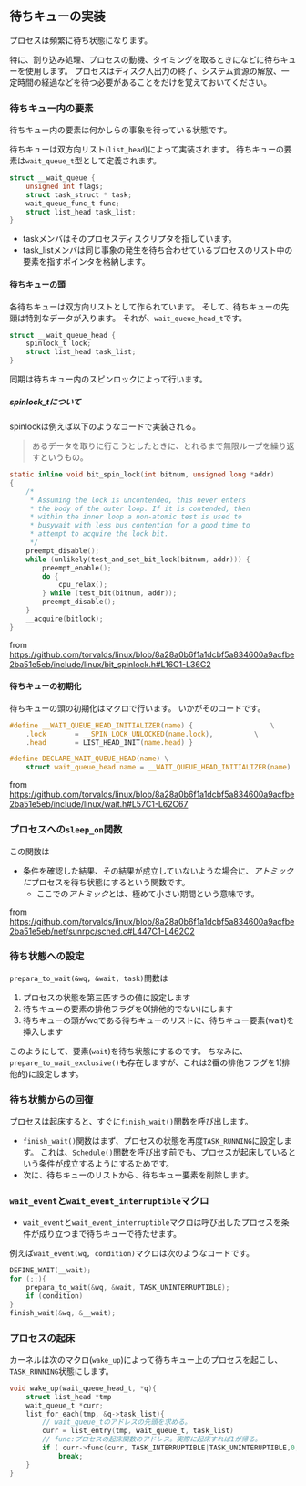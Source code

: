 ﻿

## 待ちキューの実装

プロセスは頻繁に待ち状態になります。

特に、割り込み処理、プロセスの動機、タイミングを取るときになどに待ちキューを使用します。
プロセスはディスク入出力の終了、システム資源の解放、一定時間の経過などを待つ必要があることをだけを覚えておいてください。

### 待ちキュー内の要素

待ちキュー内の要素は何かしらの事象を待っている状態です。

待ちキューは双方向リスト(`list_head`)によって実装されます。
待ちキューの要素は`wait_queue_t`型として定義されます。

```c
struct __wait_queue {
    unsigned int flags;
    struct task_struct * task;
    wait_queue_func_t func;
    struct list_head task_list;
}
```

- taskメンバはそのプロセスディスクリプタを指しています。
- task_listメンバは同じ事象の発生を待ち合わせているプロセスのリスト中の要素を指すポインタを格納します。


#### 待ちキューの頭

各待ちキューは双方向リストとして作られています。
そして、待ちキューの先頭は特別なデータが入ります。
それが、`wait_queue_head_t`です。

```c
struct __wait_queue_head {
    spinlock_t lock;
    struct list_head task_list;
}
```

同期は待ちキュー内のスピンロックによって行います。



##### spinlock_tについて

spinlockは例えば以下のようなコードで実装される。

> あるデータを取りに行こうとしたときに、とれるまで無限ループを繰り返すというもの。

```c
static inline void bit_spin_lock(int bitnum, unsigned long *addr)
{
	/*
	 * Assuming the lock is uncontended, this never enters
	 * the body of the outer loop. If it is contended, then
	 * within the inner loop a non-atomic test is used to
	 * busywait with less bus contention for a good time to
	 * attempt to acquire the lock bit.
	 */
	preempt_disable();
	while (unlikely(test_and_set_bit_lock(bitnum, addr))) {
		preempt_enable();
		do {
			cpu_relax();
		} while (test_bit(bitnum, addr));
		preempt_disable();
	}
	__acquire(bitlock);
}
```

from https://github.com/torvalds/linux/blob/8a28a0b6f1a1dcbf5a834600a9acfbe2ba51e5eb/include/linux/bit_spinlock.h#L16C1-L36C2


#### 待ちキューの初期化

待ちキューの頭の初期化はマクロで行います。
いかがそのコードです。

```c
#define __WAIT_QUEUE_HEAD_INITIALIZER(name) {					\
	.lock		= __SPIN_LOCK_UNLOCKED(name.lock),			\
	.head		= LIST_HEAD_INIT(name.head) }

#define DECLARE_WAIT_QUEUE_HEAD(name) \
	struct wait_queue_head name = __WAIT_QUEUE_HEAD_INITIALIZER(name)
```

from https://github.com/torvalds/linux/blob/8a28a0b6f1a1dcbf5a834600a9acfbe2ba51e5eb/include/linux/wait.h#L57C1-L62C67


### プロセスへの`sleep_on`関数

この関数は

- 条件を確認した結果、その結果が成立していないような場合に、*アトミックに*プロセスを待ち状態にするという関数です。
	- ここでの*アトミック*とは、極めて小さい期間という意味です。

from https://github.com/torvalds/linux/blob/8a28a0b6f1a1dcbf5a834600a9acfbe2ba51e5eb/net/sunrpc/sched.c#L447C1-L462C2



### 待ち状態への設定

`prepara_to_wait(&wq, &wait, task)`関数は

1. プロセスの状態を第三匹すうの値に設定します
2. 待ちキューの要素の排他フラグを0(排他的でない)にします
3. 待ちキューの頭がwqである待ちキューのリストに、待ちキュー要素(wait)を挿入します

このようにして、要素(`wait`)を待ち状態にするのです。
ちなみに、`prepare_to_wait_exclusive()`も存在しますが、これは2番の排他フラグを1(排他的)に設定します。


### 待ち状態からの回復

プロセスは起床すると、すぐに`finish_wait()`関数を呼び出します。
- `finish_wait()`関数はまず、プロセスの状態を再度`TASK_RUNNING`に設定します。
	これは、`Schedule()`関数を呼び出す前でも、プロセスが起床しているという条件が成立するようにするためです。
- 次に、待ちキューのリストから、待ちキュー要素を削除します。

### `wait_event`と`wait_event_interruptible`マクロ

- `wait_event`と`wait_event_interruptible`マクロは呼び出したプロセスを条件が成り立つまで待ちキューで待たせます。

例えば`wait_event(wq, condition)`マクロは次のようなコードです。

```c
DEFINE_WAIT(__wait);
for (;;){
	prepara_to_wait(&wq, &wait, TASK_UNINTERRUPTIBLE);
	if (condition)
}
finish_wait(&wq, &__wait);
```



### プロセスの起床

カーネルは次のマクロ(`wake_up`)によって待ちキュー上のプロセスを起こし、`TASK_RUNNING`状態にします。

```c
void wake_up(wait_queue_head_t, *q){
	struct list_head *tmp
	wait_queue_t *curr;
	list_for_each(tmp, &q->task_list){
		// wait_queue_tのアドレスの先頭を求める。
		curr = list_entry(tmp, wait_queue_t, task_list)
		// func:プロセスの起床関数のアドレス。実際に起床すれば1が帰る。
		if ( curr->func(curr, TASK_INTERRUPTIBLE|TASK_UNINTERUPTIBLE,0,NULL) && curr->flags)
			break;
	}
}






